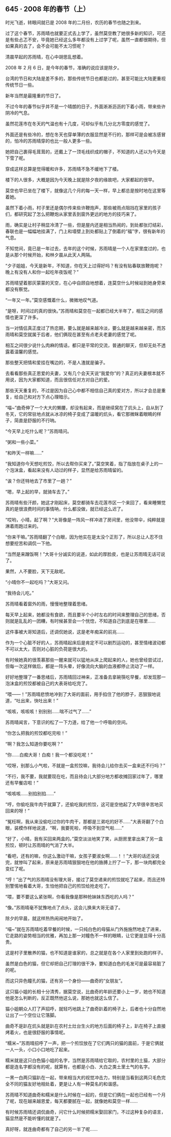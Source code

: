 ## 645 · 2008 年的春节（上）

时光飞逝，转眼间就已是 2008 年的二月份，农历的春节也随之到来。

过了这个春节，苏雨晴也就要正式去上学了，虽然莫空教了她很多新的知识，可还是有些忐忑不安，毕竟她已经这么多年都没有上过学了呢，虽然一直都很期待，但如果真的去了，会不会可能不太习惯呢？

清晨早起的苏雨晴，在心中胡思乱想着。

2008 年 2 月 6 日，是今年的春节，准确的说应该是除夕。

台湾的节日和大陆是差不多的，那些传统节日也都是过的，甚至可能比大陆更重视传统节日一些。

新年当然是最隆重的节日了。

不过今年的春节似乎并不是一个晴朗的日子，外面淅淅沥沥的下着小雨，带来些许阴冷的气息。

虽然花莲市在冬天的气温也有十几度，可却似乎有几分北方零度的感觉了。

外面还是有些冷的，想在冬天也穿单薄的衣服显然是不行的，那样可是会被冻感冒的，怕冷的苏雨晴穿的也比一般人更多一些。

她把自己裹得毛茸茸的，还戴上了一顶毛线织成的帽子，不知道的人还以为今天是下雪了呢。

穿成这样总算是觉得暖和许多，苏雨晴不急不缓地下了楼。

楼下的人很多，大概是因为今天晚上就是除夕夜的缘故吧，大家都起的很早。

莫空也早已坐在了楼下，就像这几个月的每一天一样，早上都总是按时地在这里等着她。

虽然下着小雨，村子里还是偶尔传来些许鞭炮声，那些被雨点阻挡在家里的孩子们，都研究起了怎么把鞭炮从家里丢到窗外更远的地方的技巧来了。

雨，确实是让村子稍显冷清了一些，但是屋内还是相当热闹的，到处都张灯结彩，春联也是一幅幅地挂满了，门上和墙壁上到处都贴上了倒着的“福”字，很有新年的气息。

不知觉间，竟已是一年过去，去年的这个时候，苏雨晴是一个人在家里度过的，也是从那个时候开始，和林夕晨从此天人两隔。

“夕子姐姐，今天是新年，不知道，你在天上过得好吗？有没有贴春联放鞭炮呢？晚上有没有人和你一起吃年夜饭呢？”

苏雨晴望着那灰蒙蒙的天空，在心中自顾自地想着，连莫空什么时候站到她身旁来都没有察觉。

“一年又一年。”莫空感慨着什么，微微地叹气道。

“是呀，时间过的真的很快。”苏雨晴和莫空在一起都已经大半年了，相互之间的感情也更深了许多。

当一对情侣真正度过了热恋期，要么就是越来越冷淡，要么就是越来越亲密，而苏雨晴和莫空就属于后者，他们俩现在甚至有点老夫老妻的感觉了呢。

相互之间很少说什么肉麻的情话，都只是平常的交流，普通的聊天，但却无处不透露着温馨的感觉。

那些整天把情和爱挂在嘴边的，不是人渣就是骗子。

去看看那些真正恩爱的夫妻，又有几个会天天说“我爱你”的？真正的夫妻根本就不用说，因为大家都知道，而且很信任对方对自己的爱。

那些天天重复的，不过是因为自己心中都不相信自己真的爱对方，所以才会总是重复，给自己和对方下点心理暗示。

“喵~”曲奇伸了一个大大的懒腰，却没有起来，而是继续窝在了炕头上，自从到了冬天，它的常驻地点就从冰凉的椅子变成了温暖的炕头，看它那微眯着眼睛的样子，简直是舒服的不行呐。

“今天早上吃什么呢？”苏雨晴问。

“粥和一些小菜。”

“和昨天一样嘛……”

“我知道你今天想吃煎饺，所以去帮你买来了。”莫空笑着，指了指放在桌子上的一个泡沫盒，看起来没有人动过的样子，显然是给苏雨晴留的。

“诶？你还特地去了市里了一趟？”

“嗯，早上起的早，就骑车去了。”

苏雨晴有些汗颜，她这才刚起床，莫空都骑车去花莲市区一个来回了，看来睡懒觉真的是很浪费时间的事情呐，什么都没做，就已经这么迟了。

“哎哟，小晴，起了啊？”大哥像是一阵风一样冲进了房间里，他没带伞，纯粹就是淋着雨跑过来的。

“你来干嘛。”苏雨晴翻了个白眼，因为他实在是太没个正形了，所以总让人忍不住想要挖苦和调侃一下他。

“当然是来蹭饭啊！”大哥十分诚实的说道，如此的厚脸皮，也是让苏雨晴无话可说了。

果然，人不要脸，天下无敌呢。

“小晴你不一起吃吗？”大哥又问。

“我待会儿吃。”

苏雨晴看着窗外的雨，慢慢地整理着思绪。

每天早上起来，她都没有食欲，而且要半个小时左右的时间来整理自己的思绪，否则就是乱乱的一团糟，有时候甚至会一个恍惚，不知道自己到底是在哪里……

这件事被大哥知道后，还调侃她说，这是老年痴呆的前兆……

作为一个心脏不好的人，苏雨晴起床后是肯定不可以剧烈运动的，甚至情绪波动都不可以太大，否则对心脏的负荷是很大的。

有时候她真的很羡慕那些一醒来就可以猛地从床上爬起来的人，她也曾经尝试过，但每一次这样做后，都是一阵头晕，好像流向大脑的血液都停止流动了一样。

好好地整理了一番思绪后，苏雨晴回过神来，正准备去拿碗筷吃早餐，却发现那一泡沫盒的煎饺都被自己的大表哥给吃完了。

“喂——！”苏雨晴悲愤地冲到了大哥的面前，用手掐住了他的脖子，恶狠狠地说道，“吐出来，快吐出来！”

“咳咳，咳咳咳！别别别……喘不过气了……”

苏雨晴闻言，下意识的松了一下力道，给了他一个呼吸的空间。

“你怎么把我的煎饺都吃完啦！”

“啊？我怎么知道你要吃啊？”

“你……白痴大哥！白痴！我一个都没吃呢！”

“哎呀，别那么小气啦，不就是一盒煎饺嘛，我待会儿给你去买一盒来还不行吗？”

“不行，我不要，我就要现在吃，而且待会儿大部分地方都收摊回家过年了，哪里还有早餐店啦！”

“咳咳咳……别掐别掐……”

“哼，你偷吃我牛肉干就算了，还偷吃我的煎饺，这可是空他起了大早很辛苦地买回来的呀！”

“冤枉啊，我从来没偷吃过你的牛肉干，那都是三弟吃的好不……”大表哥翻了个白眼，装模作样地说道，“啊，我要死啦，呼吸不到空气啦……”

“好了，小晴，我有买回来两盒的。”莫空淡淡地笑了笑，从厨房里拿出来了另一盒煎饺，顿时让苏雨晴的气消了大半。

“看吧，还有的嘛，你这么激动干嘛，女孩子要淑女啊……！！”大哥的话还没说完，就惨叫了起来，原来是苏雨晴狠狠地在他的胳膊上拧了一下，那一块肉都完全变红了呢。

“哼！”出了气的苏雨晴没有理大哥，接过了莫空递来的煎饺就吃了起来，而且还特别警惕地看着大哥，生怕他把自己的煎饺给抢走吃了。

“喂，要不要这么紧张啊，你看我像是那种抢妹妹东西吃的人吗？”

“像。”苏雨晴毫不犹豫地点了点头，这会儿换来大哥无语了。

除夕的早晨，就这样热热闹闹地开始了。

“喵~”就在苏雨晴吃着早餐的时候，一只纯白色的母猫从门外施施然地走了进来，它走路的姿势相当的优雅，再加上那一对瞳色不一样的眼睛，让它更是显得十分高贵。

这是村子里散养的猫，也不知道是谁家的，总之就是在各个人家里到处跑的样子。

虽然是白色的猫，但它却把自己打理的很干净，要知道白色的毛发可是最容易脏了的呢。

而这只异色瞳孔的猫，还有另一个身份——曲奇的“女朋友”。

这只猫小姐的长相十分清秀，据莫空说，比曲奇的年龄还要小上一岁，她也不知道他是怎么判断的，反正既然他这么说，那她也就这么信了。

猫小姐朝众人打了声招呼，就轻巧地跳上了曲奇趴着的椅子上，后者也十分自然地让出了一个空位让它落脚。

曲奇不是趴在炕头就是趴在农村土灶台生火的地方后面的椅子上，趴在椅子上直接烤着火，也是很舒服的事情呢。

“糯米~”苏雨晴招呼了一声，把一个煎饺放在了它们两只的猫的面前，于是它俩就一人一头，小口小口地吃了起来。

糯米就是这只白色猫小姐的名字，当然是苏雨晴给它取的，农村里的土猫，大部分都是连名字都没有的呢，就算有，也都是小白、大白之类土里土气的名字。

一黑一白两只猫趴在一起，带来相当大的视觉冲击力，特别是当看到这两只毛色完全不同的猫友好地相处着，更是让人有一种莫名的和谐感。

苏雨晴不知道曲奇和糯米是什么时候在一起的，但是它们俩在一起也已经有一个月了呢，现在越来越恩爱，每天都要腻在一起，就像她和莫空一样……

有时候苏雨晴还调侃曲奇，问它什么时候把糯米娶回家门，不过这种复杂的语言，猫显然是不能听懂的就是了。

真好呀，就连曲奇都有了自己的另一半了呢……
